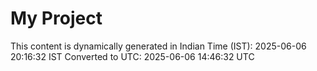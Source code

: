 # My Project

This content is dynamically generated in Indian Time (IST): 2025-06-06 20:16:32 IST
Converted to UTC: 2025-06-06 14:46:32 UTC
